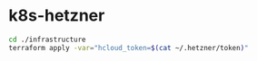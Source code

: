 # k8s-hetzner

```bash
cd ./infrastructure
terraform apply -var="hcloud_token=$(cat ~/.hetzner/token)"
```
